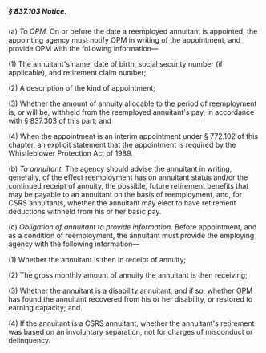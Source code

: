 ##### § 837.103 Notice. #####

(a) *To OPM.* On or before the date a reemployed annuitant is appointed, the appointing agency must notify OPM in writing of the appointment, and provide OPM with the following information—

(1) The annuitant's name, date of birth, social security number (if applicable), and retirement claim number;

(2) A description of the kind of appointment;

(3) Whether the amount of annuity allocable to the period of reemployment is, or will be, withheld from the reemployed annuitant's pay, in accordance with § 837.303 of this part; and

(4) When the appointment is an interim appointment under § 772.102 of this chapter, an explicit statement that the appointment is required by the Whistleblower Protection Act of 1989.

(b) *To annuitant.* The agency should advise the annuitant in writing, generally, of the effect reemployment has on annuitant status and/or the continued receipt of annuity, the possible, future retirement benefits that may be payable to an annuitant on the basis of reemployment, and, for CSRS annuitants, whether the annuitant may elect to have retirement deductions withheld from his or her basic pay.

(c) *Obligation of annuitant to provide information.* Before appointment, and as a condition of reemployment, the annuitant must provide the employing agency with the following information—

(1) Whether the annuitant is then in receipt of annuity;

(2) The gross monthly amount of annuity the annuitant is then receiving;

(3) Whether the annuitant is a disability annuitant, and if so, whether OPM has found the annuitant recovered from his or her disability, or restored to earning capacity; and.

(4) If the annuitant is a CSRS annuitant, whether the annuitant's retirement was based on an involuntary separation, not for charges of misconduct or delinquency.